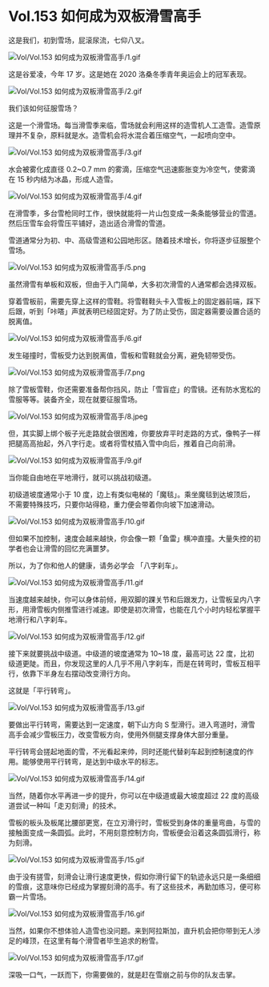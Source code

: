 # Vol.153 如何成为双板滑雪高手

这是我们，初到雪场，屁滚尿流，七仰八叉。

![Vol/Vol.153 如何成为双板滑雪高手/1.gif](https://cdn.jsdelivr.net/gh/just-prog/static/image/Vol/Vol.153%20如何成为双板滑雪高手/1.gif)

这是谷爱凌，今年 17 岁。这是她在 2020 洛桑冬季青年奥运会上的冠军表现。

![Vol/Vol.153 如何成为双板滑雪高手/2.gif](https://cdn.jsdelivr.net/gh/just-prog/static/image/Vol/Vol.153%20如何成为双板滑雪高手/2.gif)

我们该如何征服雪场？

这是一个滑雪场。每当滑雪季来临，雪场就会利用这样的造雪机人工造雪。造雪原理并不复杂，原料就是水。造雪机会将水混合着压缩空气，一起喷向空中。

![Vol/Vol.153 如何成为双板滑雪高手/3.gif](https://cdn.jsdelivr.net/gh/just-prog/static/image/Vol/Vol.153%20如何成为双板滑雪高手/3.gif)

水会被雾化成直径 0.2\~0.7 mm 的雾滴，压缩空气迅速膨胀变为冷空气，使雾滴在 15 秒内结为冰晶，形成人造雪。

![Vol/Vol.153 如何成为双板滑雪高手/4.gif](https://cdn.jsdelivr.net/gh/just-prog/static/image/Vol/Vol.153%20如何成为双板滑雪高手/4.gif)

在滑雪季，多台雪枪同时工作，很快就能将一片山包变成一条条能够营业的雪道。然后压雪车会将雪压平铺好，造出适合滑雪的雪道。

雪道通常分为初、中、高级雪道和公园地形区。随着技术增长，你将逐步征服整个雪场。

![Vol/Vol.153 如何成为双板滑雪高手/5.png](https://cdn.jsdelivr.net/gh/just-prog/static/image/Vol/Vol.153%20如何成为双板滑雪高手/5.png)

虽然滑雪有单板和双板，但由于入门简单，大多初次滑雪的人通常都会选择双板。

穿着雪板前，需要先穿上这样的雪鞋。将雪鞋鞋头卡入雪板上的固定器前端，踩下后跟，听到「咔嗒」声就表明已经固定好。为了防止受伤，固定器需要设置合适的脱离值。

![Vol/Vol.153 如何成为双板滑雪高手/6.gif](https://cdn.jsdelivr.net/gh/just-prog/static/image/Vol/Vol.153%20如何成为双板滑雪高手/6.gif)

发生碰撞时，雪板受力达到脱离值，雪板和雪鞋就会分离，避免韧带受伤。

![Vol/Vol.153 如何成为双板滑雪高手/7.png](https://cdn.jsdelivr.net/gh/just-prog/static/image/Vol/Vol.153%20如何成为双板滑雪高手/7.png)

除了雪板雪鞋，你还需要准备帮你挡风，防止「雪盲症」的雪镜。还有防水宽松的雪服等等。装备齐全，现在就要征服雪场。

![Vol/Vol.153 如何成为双板滑雪高手/8.jpeg](https://cdn.jsdelivr.net/gh/just-prog/static/image/Vol/Vol.153%20如何成为双板滑雪高手/8.jpeg)

但，其实脚上绑个板子光走路就会很困难，你要放弃平时走路的方式，像鸭子一样把腿高高抬起，外八字行走。或者将雪杖插入雪中向后，推着自己向前滑。

![Vol/Vol.153 如何成为双板滑雪高手/9.gif](https://cdn.jsdelivr.net/gh/just-prog/static/image/Vol/Vol.153%20如何成为双板滑雪高手/9.gif)

当你能自由地在平地滑行，就可以挑战初级道。

初级道坡度通常小于 10 度，边上有类似电梯的「魔毯」。乘坐魔毯到达坡顶后，不需要特殊技巧，只要你站得稳，重力便会带着你向坡下加速滑动。

![Vol/Vol.153 如何成为双板滑雪高手/10.gif](https://cdn.jsdelivr.net/gh/just-prog/static/image/Vol/Vol.153%20如何成为双板滑雪高手/10.gif)

但如果不加控制，速度会越来越快，你会像一颗「鱼雷」横冲直撞。大量失控的初学者也会让滑雪的回忆充满噩梦。

所以，为了你和他人的健康，请务必学会 「八字刹车」。

![Vol/Vol.153 如何成为双板滑雪高手/11.gif](https://cdn.jsdelivr.net/gh/just-prog/static/image/Vol/Vol.153%20如何成为双板滑雪高手/11.gif)

当速度越来越快，你可以身体前倾，用双脚的踝关节和后跟发力，让雪板呈内八字形，用滑雪板内侧推雪进行减速。即使是初次滑雪，也能在几个小时内轻松掌握平地滑行和八字刹车。

![Vol/Vol.153 如何成为双板滑雪高手/12.gif](https://cdn.jsdelivr.net/gh/just-prog/static/image/Vol/Vol.153%20如何成为双板滑雪高手/12.gif)

接下来就要挑战中级道。中级道的坡度通常为 10\~18 度，最高可达 22 度，比初级道更陡。而且，你发现这里的人几乎不用八字刹车，而是在转弯时，雪板互相平行，依靠下半身左右摆动改变滑行方向。

这就是「平行转弯」。

![Vol/Vol.153 如何成为双板滑雪高手/13.gif](https://cdn.jsdelivr.net/gh/just-prog/static/image/Vol/Vol.153%20如何成为双板滑雪高手/13.gif)

要做出平行转弯，需要达到一定速度，朝下山方向 S 型滑行。进入弯道时，滑雪高手会减少雪板压力，改变雪板方向，使用外侧腿支撑身体大部分重量。

平行转弯会搓起地面的雪，不光看起来帅，同时还能代替刹车起到控制速度的作用。能够使用平行转弯，是达到中级水平的标志。

![Vol/Vol.153 如何成为双板滑雪高手/14.gif](https://cdn.jsdelivr.net/gh/just-prog/static/image/Vol/Vol.153%20如何成为双板滑雪高手/14.gif)

当然，随着你水平再进一步的提升，你可以在中级道或最大坡度超过 22 度的高级道尝试一种叫「走刃刻滑」的技术。

雪板的板头及板尾比腰部更宽，在立刃滑行时，雪板受到身体的重量弯曲，与雪的接触面变成一条圆弧。此时，不用刻意控制方向，雪板便会沿着这条圆弧滑行，称为刻滑。

![Vol/Vol.153 如何成为双板滑雪高手/15.gif](https://cdn.jsdelivr.net/gh/just-prog/static/image/Vol/Vol.153%20如何成为双板滑雪高手/15.gif)

由于没有搓雪，刻滑会让滑行速度更快，假如你滑行留下的轨迹永远只是一条细细的雪痕，这意味你已经成为掌握刻滑的高手。有了这些技术，再勤加练习，便可称霸一片雪场。

![Vol/Vol.153 如何成为双板滑雪高手/16.gif](https://cdn.jsdelivr.net/gh/just-prog/static/image/Vol/Vol.153%20如何成为双板滑雪高手/16.gif)

当然，如果你不想体验人造雪也没问题。来到阿拉斯加，直升机会把你带到无人涉足的峰顶，在这里有每个滑雪者毕生追求的粉雪。

![Vol/Vol.153 如何成为双板滑雪高手/17.gif](https://cdn.jsdelivr.net/gh/just-prog/static/image/Vol/Vol.153%20如何成为双板滑雪高手/17.gif)

深吸一口气，一跃而下，你需要做的，就是赶在雪崩之前与你的队友击掌。
